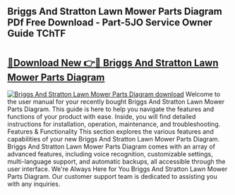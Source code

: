 ## Briggs And Stratton Lawn Mower Parts Diagram PDf Free Download - Part-5JO Service Owner Guide TChTF

# <h2><a href="http://dfn6pe.blite.top/?on=Briggs+And+Stratton+Lawn+Mower+Parts+Diagram">🔗Download New 👉🔴 Briggs And Stratton Lawn Mower Parts Diagram</a></h2>

[![Briggs And Stratton Lawn Mower Parts Diagram download](https://i.imgur.com/lujVjoI.png)](http://dfn6pe.blite.top/?on=Briggs+And+Stratton+Lawn+Mower+Parts+Diagram)
Welcome to the user manual for your recently bought Briggs And Stratton Lawn Mower Parts Diagram. This guide is here to help you navigate the features and functions of your product with ease. Inside, you will find detailed instructions for installation, operation, maintenance, and troubleshooting. Features & Functionality This section explores the various features and capabilities of your new Briggs And Stratton Lawn Mower Parts Diagram. Briggs And Stratton Lawn Mower Parts Diagram comes with an array of advanced features, including voice recognition, customizable settings, multi-language support, and automatic backups, all accessible through the user interface. We're Always Here for You Briggs And Stratton Lawn Mower Parts Diagram. Our customer support team is dedicated to assisting you with any inquiries.

